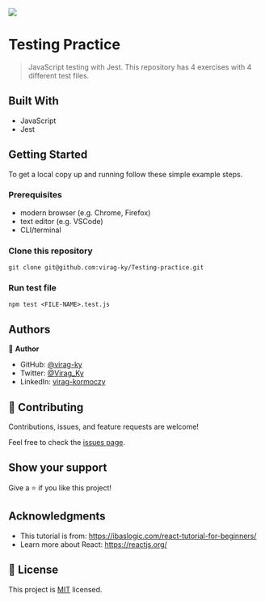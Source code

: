 ![](https://img.shields.io/badge/Microverse-blueviolet)

# Testing Practice

> JavaScript testing with Jest. This repository has 4 exercises with 4 different test files.

## Built With

- JavaScript
- Jest


## Getting Started

To get a local copy up and running follow these simple example steps.

### Prerequisites

- modern browser (e.g. Chrome, Firefox)
- text editor (e.g. VSCode)
- CLI/terminal

### Clone this repository

```
git clone git@github.com:virag-ky/Testing-practice.git
```

### Run test file

```
npm test <FILE-NAME>.test.js
```


## Authors

👤 **Author**

- GitHub: [@virag-ky](https://github.com/virag-ky)
- Twitter: [@Virag_Ky](https://twitter.com/Virag_Ky)
- LinkedIn: [virag-kormoczy](https://linkedin.com/in/virag-kormoczy)

## 🤝 Contributing

Contributions, issues, and feature requests are welcome!

Feel free to check the [issues page](../../issues/).

## Show your support

Give a ⭐️ if you like this project!

## Acknowledgments

- This tutorial is from: https://ibaslogic.com/react-tutorial-for-beginners/
- Learn more about React: https://reactjs.org/

## 📝 License

This project is [MIT](./MIT.md) licensed.
